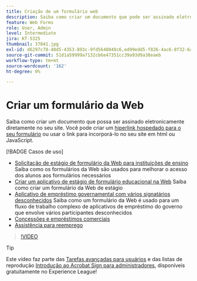 ```yaml
---
title: Criação de um formulário web
description: Saiba como criar um documento que pode ser assinado eletronicamente diretamente no seu site
feature: Web Forms
role: User, Admin
level: Intermediate
jira: KT-5325
thumbnail: 37841.jpg
exl-id: d6297c78-40d5-4353-893c-9fd5648048c6,ed99edd5-f826-4ac6-8f32-6a4e6e48ddc6
source-git-commit: 51d1a59999a7132cb6e47351cc39a93d9a38eaeb
workflow-type: tm+mt
source-wordcount: '162'
ht-degree: 0%

---
```


# Criar um formulário da Web

Saiba como criar um documento que possa ser assinado eletronicamente diretamente no seu site. Você pode criar um [hiperlink hospedado para o seu formulário](https://salesforceintegration.na2.echosign.com/public/esignWidget?wid=CBFCIBAA3AAABLblqZhBTZvjMual0H-M6HTSunw9hV1t-OdGbQI3d-nWJdEH76dHPxK1QH6DO9XGjch6QVho*) ou usar o link para incorporá-lo no seu site em html ou JavaScript.

[!BADGE Casos de uso]

* [Solicitação de estágio de formulário da Web para instituições de ensino](https://experienceleague.adobe.com/docs/document-cloud-learn/sign-learning-hub/expand/recipes/edu/usecase-edu-intern.html?lang=en)
Saiba como os formulários da Web são usados para melhorar o acesso dos alunos aos formulários necessários
* [Criar um aplicativo de estágio de formulário educacional na Web](https://experienceleague.adobe.com/docs/document-cloud-learn/sign-learning-hub/expand/recipes/edu/usecase-edu-intern-create.html?lang=en)
Saiba como criar um formulário da Web de estágio
* [Aplicativo de empréstimo governamental com vários signatários desconhecidos](https://experienceleague.adobe.com/docs/document-cloud-learn/sign-learning-hub/expand/recipes/gov/webform-multiple-signers.html?lang=en)
Saiba como um formulário da Web é usado para um fluxo de trabalho complexo de aplicativos de empréstimo do governo que envolve vários participantes desconhecidos
* [Concessões e empréstimos comerciais](https://experienceleague.adobe.com/docs/document-cloud-learn/sign-learning-hub/expand/recipes/gov/usecasegovgrants.html?lang=en)
* [Assistência para reemprego](https://experienceleague.adobe.com/docs/document-cloud-learn/sign-learning-hub/expand/recipes/gov/usecasegovreemployment.html?lang=en)

>[!VIDEO](https://video.tv.adobe.com/v/37841?quality=12&learn=on&hidetitle=true)

>[!TIP]
>
Este vídeo faz parte das [Tarefas avançadas para usuários](https://experienceleague.adobe.com/en/playlists/acrobat-sign-perform-advanced-tasks-business-users) e das listas de reprodução [Introdução ao Acrobat Sign para administradores](https://experienceleague.adobe.com/en/playlists/acrobat-sign-get-started-administrators), disponíveis gratuitamente no Experience League!
